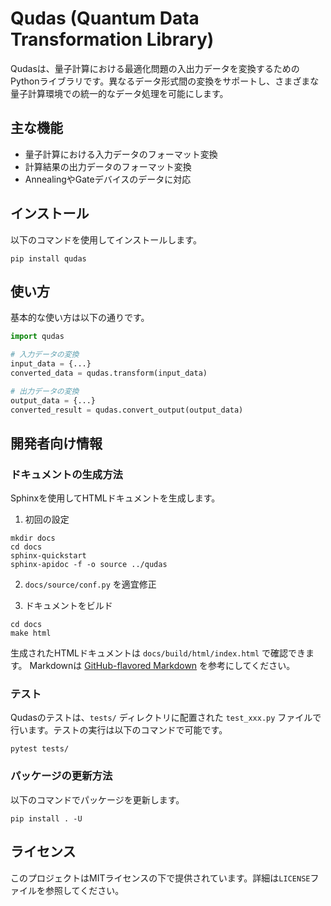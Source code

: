 
# Qudas (Quantum Data Transformation Library)

Qudasは、量子計算における最適化問題の入出力データを変換するためのPythonライブラリです。異なるデータ形式間の変換をサポートし、さまざまな量子計算環境での統一的なデータ処理を可能にします。

## 主な機能
- 量子計算における入力データのフォーマット変換
- 計算結果の出力データのフォーマット変換
- AnnealingやGateデバイスのデータに対応

## インストール
以下のコマンドを使用してインストールします。

```
pip install qudas
```

## 使い方
基本的な使い方は以下の通りです。

```python
import qudas

# 入力データの変換
input_data = {...}
converted_data = qudas.transform(input_data)

# 出力データの変換
output_data = {...}
converted_result = qudas.convert_output(output_data)
```

## 開発者向け情報

### ドキュメントの生成方法

Sphinxを使用してHTMLドキュメントを生成します。

1. 初回の設定
```
mkdir docs
cd docs
sphinx-quickstart
sphinx-apidoc -f -o source ../qudas
```

2. `docs/source/conf.py` を適宜修正

3. ドキュメントをビルド
```
cd docs
make html
```

生成されたHTMLドキュメントは `docs/build/html/index.html` で確認できます。
Markdownは [GitHub-flavored Markdown](https://guides.github.com/features/mastering-markdown/) を参考にしてください。

### テスト
Qudasのテストは、`tests/` ディレクトリに配置された `test_xxx.py` ファイルで行います。テストの実行は以下のコマンドで可能です。

```
pytest tests/
```

### パッケージの更新方法
以下のコマンドでパッケージを更新します。

```
pip install . -U
```

## ライセンス
このプロジェクトはMITライセンスの下で提供されています。詳細は`LICENSE`ファイルを参照してください。
